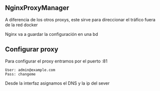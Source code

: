 ## NginxProxyManager
A diferencia de los otros proxys, este sirve para direccionar el tráfico fuera de la red docker

Nginx va a guardar la configuración en una bd 

## Configurar proxy
Para configurar el proxy entramos por el puerto <ip>:81
````
User: admin@example.com
Pass: changeme
````
Desde la interfaz asignamos el DNS y la ip del sever


